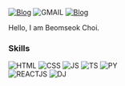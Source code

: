 [![Blog](https://img.shields.io/badge/Blog-E6526F?style=flat-square&logo=Github&logoColor=black)](https://beomseokchoi.com) ![GMAIL](https://img.shields.io/badge/bschoi412@-EA4335?style=flat-square&logo=Gmail&logoColor=white) [![Blog](https://img.shields.io/badge/Linkedin-0A66C2?style=flat-square&logo=Linkedin&logoColor=black)](https://beomseokchoi.com)   

Hello, I am Beomseok Choi.
  
### Skills
![HTML](https://img.shields.io/badge/HTML5-E34F26?style=flat-square&logo=HTML5&logoColor=white) ![CSS](https://img.shields.io/badge/CSS3-1572B6?style=flat-square&logo=CSS3&logoColor=white) ![JS](https://img.shields.io/badge/JavaScript-F7DF1E?style=flat-square&logo=JavaScript&logoColor=black) ![TS](https://img.shields.io/badge/TypeScript-3178C6?style=flat-square&logo=TypeScript&logoColor=white) ![PY](https://img.shields.io/badge/Python-3776AB?style=flat-square&logo=Python&logoColor=white)    
![REACTJS](https://img.shields.io/badge/React.js-20232A?style=flat-square&logo=React&logoColor=61DAFB) ![DJ](https://img.shields.io/badge/Django-092E20?style=flat-square&logo=Django&logoColor=white)


